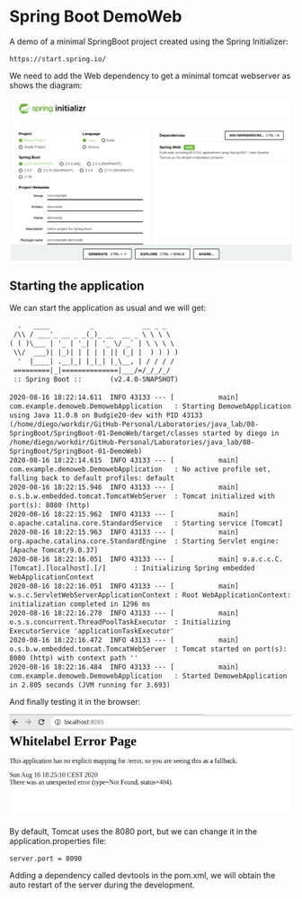 # Spring Boot DemoWeb

A demo of a minimal SpringBoot project created using the Spring Initializer:

```url
https://start.spring.io/
```

We need to add the Web dependency to get a minimal tomcat webserver as shows the diagram:

![SpringBoot DemoWeb](SpringBootDemoWeb.png)

## Starting the application

We can start the application as usual and we will get:

```shell
  .   ____          _            __ _ _
 /\\ / ___'_ __ _ _(_)_ __  __ _ \ \ \ \
( ( )\___ | '_ | '_| | '_ \/ _` | \ \ \ \
 \\/  ___)| |_)| | | | | || (_| |  ) ) ) )
  '  |____| .__|_| |_|_| |_\__, | / / / /
 =========|_|==============|___/=/_/_/_/
 :: Spring Boot ::       (v2.4.0-SNAPSHOT)

2020-08-16 18:22:14.611  INFO 43133 --- [           main] com.example.demoweb.DemowebApplication   : Starting DemowebApplication using Java 11.0.8 on Budgie20-dev with PID 43133 (/home/diego/workdir/GitHub-Personal/Laboratories/java_lab/08-SpringBoot/SpringBoot-01-DemoWeb/target/classes started by diego in /home/diego/workdir/GitHub-Personal/Laboratories/java_lab/08-SpringBoot/SpringBoot-01-DemoWeb)
2020-08-16 18:22:14.615  INFO 43133 --- [           main] com.example.demoweb.DemowebApplication   : No active profile set, falling back to default profiles: default
2020-08-16 18:22:15.946  INFO 43133 --- [           main] o.s.b.w.embedded.tomcat.TomcatWebServer  : Tomcat initialized with port(s): 8080 (http)
2020-08-16 18:22:15.962  INFO 43133 --- [           main] o.apache.catalina.core.StandardService   : Starting service [Tomcat]
2020-08-16 18:22:15.963  INFO 43133 --- [           main] org.apache.catalina.core.StandardEngine  : Starting Servlet engine: [Apache Tomcat/9.0.37]
2020-08-16 18:22:16.051  INFO 43133 --- [           main] o.a.c.c.C.[Tomcat].[localhost].[/]       : Initializing Spring embedded WebApplicationContext
2020-08-16 18:22:16.051  INFO 43133 --- [           main] w.s.c.ServletWebServerApplicationContext : Root WebApplicationContext: initialization completed in 1296 ms
2020-08-16 18:22:16.278  INFO 43133 --- [           main] o.s.s.concurrent.ThreadPoolTaskExecutor  : Initializing ExecutorService 'applicationTaskExecutor'
2020-08-16 18:22:16.472  INFO 43133 --- [           main] o.s.b.w.embedded.tomcat.TomcatWebServer  : Tomcat started on port(s): 8080 (http) with context path ''
2020-08-16 18:22:16.484  INFO 43133 --- [           main] com.example.demoweb.DemowebApplication   : Started DemowebApplication in 2.805 seconds (JVM running for 3.693)
```

And finally testing it in the browser:

![SpringBoot Test](SpringBootTest.png)

By default, Tomcat uses the 8080 port, but we can change it in the application.properties file:

```properties
server.port = 8090
```

Adding a dependency called devtools in the pom.xml, we will obtain the auto restart of the server during the development.

```

```